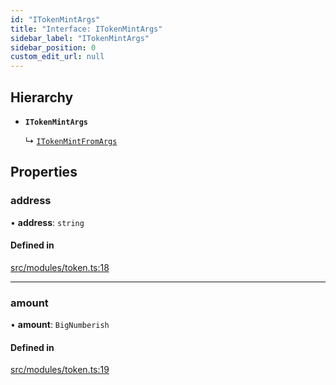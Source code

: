 ```yaml
---
id: "ITokenMintArgs"
title: "Interface: ITokenMintArgs"
sidebar_label: "ITokenMintArgs"
sidebar_position: 0
custom_edit_url: null
---
```


## Hierarchy

- **`ITokenMintArgs`**

  ↳ [`ITokenMintFromArgs`](ITokenMintFromArgs)

## Properties

### address

• **address**: `string`

#### Defined in

[src/modules/token.ts:18](https://github.com/PrasoonPratham/nftlabs-sdk-ts/blob/ff1ad69/src/modules/token.ts#L18)

___

### amount

• **amount**: `BigNumberish`

#### Defined in

[src/modules/token.ts:19](https://github.com/PrasoonPratham/nftlabs-sdk-ts/blob/ff1ad69/src/modules/token.ts#L19)
